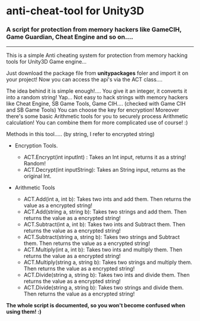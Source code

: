 # anti-cheat-tool for Unity3D #
### A script for protection from memory hackers like GameCIH, Game Guardian, Cheat Engine and so on.... ###

********************************************************************
This is a simple Anti cheating system for protection from memory hacking tools for Unity3D Game engine...

Just download the package file from **unitypackages** foler and import it on your project!
Now you can access the api's via the ACT class....

The idea behind it is simple enough!....
You give it an integer, it converts it into a random string!
Yap...
Not easy to hack strings with memory hackers like Cheat Engine, SB Game Tools, Game CIH....
(checked with Game CIH and SB Game Tools)
You can choose the key for encryption!
Moreover there's some basic Arithmetic tools for you to securely process Arithmetic calculation!
You can combine them for more complicated use of course! :)


Methods in this tool..... (by string, I refer to encrypted string)

* Encryption Tools.
  * ACT.Encrypt(int inputInt) : Takes an Int input, returns it as a string! Random!
  * ACT.Decrypt(int inputString): Takes an String input, returns as the original Int.


* Arithmetic Tools​
  * ACT.Add(int a, int b): Takes two ints and add them. Then returns the value as a encrypted string!
  * ACT.Add(string a, string b): Takes two strings and add them. Then returns the value as a encrypted string!
  * ACT.Subtract(int a, int b): Takes two ints and Subtract them. Then returns the value as a encrypted string!
  * ACT.Subtract(string a, string b): Takes two strings and Subtract them. Then returns the value as a encrypted string!
  * ACT.Multiply(int a, int b): Takes two ints and multiply them. Then returns the value as a encrypted string!
  * ACT.Multiply(string a, string b): Takes two strings and multiply them. Then returns the value as a encrypted string!
  * ACT.Divide(string a, string b): Takes two ints and divide them. Then returns the value as a encrypted string!
  * ACT.Divide(string a, string b): Takes two strings and divide them. Then returns the value as a encrypted string!




**The whole script is documented, so you won't become confused when using them! :)**
